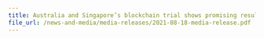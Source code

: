 ```yaml
---
title: Australia and Singapore’s blockchain trial shows promising results for reducing transaction costs
file_url: /news-and-media/media-releases/2021-08-18-media-release.pdf
---
```

